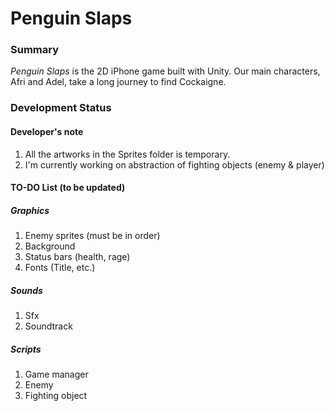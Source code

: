 # Penguin Slaps
### Summary
*Penguin Slaps* is the 2D iPhone game built with Unity. Our main characters, Afri and Adel, take a long journey to find Cockaigne.

### Development Status
#### Developer's note
1. All the artworks in the Sprites folder is temporary. 
2. I'm currently working on abstraction of fighting objects (enemy & player)

#### TO-DO List (to be updated)
##### Graphics
1. Enemy sprites (must be in order)
2. Background 
3. Status bars (health, rage)
4. Fonts (Title, etc.)

##### Sounds
1. Sfx
2. Soundtrack

##### Scripts
1. Game manager
2. Enemy
3. Fighting object


